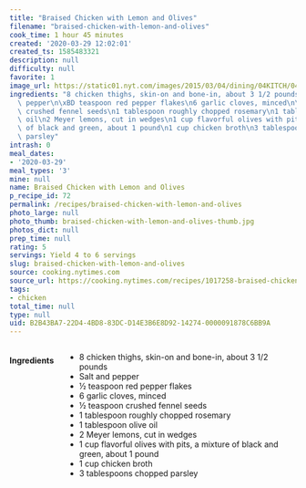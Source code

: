 ```yaml
---
title: "Braised Chicken with Lemon and Olives"
filename: "braised-chicken-with-lemon-and-olives"
cook_time: 1 hour 45 minutes
created: '2020-03-29 12:02:01'
created_ts: 1585483321
description: null
difficulty: null
favorite: 1
image_url: https://static01.nyt.com/images/2015/03/04/dining/04KITCH/04KITCH-articleLarge.jpg
ingredients: "8 chicken thighs, skin-on and bone-in, about 3 1/2 pounds\nSalt and\
  \ pepper\n\xBD teaspoon red pepper flakes\n6 garlic cloves, minced\n\xBD teaspoon\
  \ crushed fennel seeds\n1 tablespoon roughly chopped rosemary\n1 tablespoon olive\
  \ oil\n2 Meyer lemons, cut in wedges\n1 cup flavorful olives with pits, a mixture\
  \ of black and green, about 1 pound\n1 cup chicken broth\n3 tablespoons chopped\
  \ parsley"
intrash: 0
meal_dates:
- '2020-03-29'
meal_types: '3'
mine: null
name: Braised Chicken with Lemon and Olives
p_recipe_id: 72
permalink: /recipes/braised-chicken-with-lemon-and-olives
photo_large: null
photo_thumb: braised-chicken-with-lemon-and-olives-thumb.jpg
photos_dict: null
prep_time: null
rating: 5
servings: Yield 4 to 6 servings
slug: braised-chicken-with-lemon-and-olives
source: cooking.nytimes.com
source_url: https://cooking.nytimes.com/recipes/1017258-braised-chicken-with-lemon-and-olives
tags:
- chicken
total_time: null
type: null
uid: B2B43BA7-22D4-4BD8-83DC-D14E3B6E8D92-14274-0000091878C6BB9A
---
```

<div class="large-8 medium-7 columns" id="writeup">	</div><!-- #writeup -->
</div><!-- #row-one -->
<div class="row" id="row-two">	<div class="medium-4 small-5 columns" id="ingredients"><h4>Ingredients</h4><div class="box box-ingredients content"><ul>
<li>8 chicken thighs, skin-on and bone-in, about 3 1/2 pounds</li>
<li>Salt and pepper</li>
<li>½ teaspoon red pepper flakes</li>
<li>6 garlic cloves, minced</li>
<li>½ teaspoon crushed fennel seeds</li>
<li>1 tablespoon roughly chopped rosemary</li>
<li>1 tablespoon olive oil</li>
<li>2 Meyer lemons, cut in wedges</li>
<li>1 cup flavorful olives with pits, a mixture of black and green, about 1 pound</li>
<li>1 cup chicken broth</li>
<li>3 tablespoons chopped parsley</li>
</ul>
</div>	</div>	<div class="medium-6 small-7 columns" id="directions">	</div>